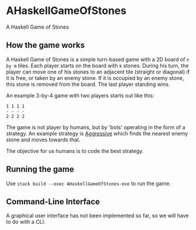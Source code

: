 # AHaskellGameOfStones
A Haskell Game of Stones

## How the game works
A Haskell Game of Stones is a simple turn-based game with a 2D board of `n by m` tiles. Each player starts on the board with `k` stones. During his turn, the player can move one of his stones to an adjacent tile (straight or diagonal) if it is free, or taken by an enemy stone. If it is occupied by an enemy stone, this stone is removed from the board. The last player standing wins.

An example 3-by-4 game with two players starts out like this:
```
1 1 1 1 
- - - -
2 2 2 2
```

The game is not player by humans, but by 'bots' operating in the form of a strategy. An example strategy is [Aggressive](./src/Stones/Strategy/Aggressive.hs) which finds the nearest enemy stone and moves towards that.

The objective for us humans is to code the best strategy.

## Running the game
Use `stack build --exec AHaskellGameOfStones-exe` to run the game.

## Command-Line Interface
A graphical user interface has not been implemented so far, so we will have to do with a CLI.
